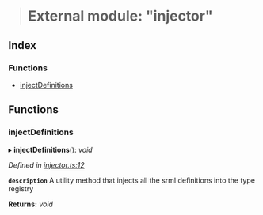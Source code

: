 > # External module: "injector"

## Index

### Functions

* [injectDefinitions](_injector_.md#injectdefinitions)

## Functions

###  injectDefinitions

▸ **injectDefinitions**(): *void*

*Defined in [injector.ts:12](https://github.com/polkadot-js/api/blob/9bd5c09/packages/types/src/injector.ts#L12)*

**`description`** A utility method that injects all the srml definitions into the type registry

**Returns:** *void*